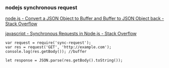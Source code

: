 ### nodejs synchronous request


[node.js - Convert a JSON Object to Buffer and Buffer to JSON Object back - Stack Overflow](https://stackoverflow.com/questions/41951307/convert-a-json-object-to-buffer-and-buffer-to-json-object-back "node.js - Convert a JSON Object to Buffer and Buffer to JSON Object back - Stack Overflow")





[javascript - Synchronous Requests in Node.js - Stack Overflow](https://stackoverflow.com/questions/8775262/synchronous-requests-in-node-js "javascript - Synchronous Requests in Node.js - Stack Overflow")




```
var request = require('sync-request');
var res = request('GET', 'http://example.com');
console.log(res.getBody()); //buffer

let response = JSON.parse(res.getBody().toString());

```
